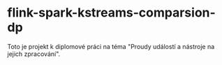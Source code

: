 # flink-spark-kstreams-comparsion-dp
Toto je projekt k diplomové práci na téma "Proudy událostí a nástroje na jejich zpracování".

